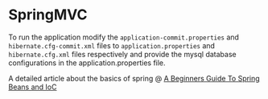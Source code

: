 # SpringMVC

To run the application modify the `application-commit.properties` and `hibernate.cfg-commit.xml` files to `application.properties` and `hibernate.cfg.xml` files respectively and provide the mysql database configurations in the application.properties file.

A detailed article about the basics of spring @ [A Beginners Guide To Spring Beans and IoC](https://medium.com/javarevisited/a-beginners-guide-to-spring-beans-a88e33f4badc)
